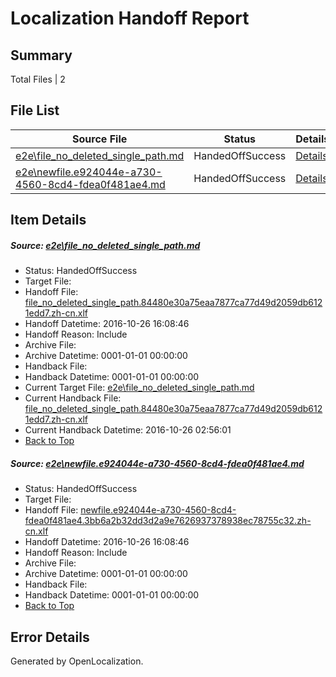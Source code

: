 # <a name='report-top'></a> Localization Handoff Report

## Summary
 Total Files | 2

## File List
 Source File | Status | Details 
 ----------- | ------ | ------- 
 [e2e\file_no_deleted_single_path.md](https://github.com/OpenLocalizationTestOrg/ol-test0/blob/78653adb688e7de93443f3ef33eaa83e0d78b0e5/e2e/file_no_deleted_single_path.md) | HandedOffSuccess | [Details](#e406f2b41472ca466be3e2d0578f134d27a4aaea3)
 [e2e\newfile.e924044e-a730-4560-8cd4-fdea0f481ae4.md](https://github.com/OpenLocalizationTestOrg/ol-test0/blob/78653adb688e7de93443f3ef33eaa83e0d78b0e5/e2e/newfile.e924044e-a730-4560-8cd4-fdea0f481ae4.md) | HandedOffSuccess | [Details](#3142fc0254d5e4de792653334749f53f673a96a55)

## Item Details
##### <a name='e406f2b41472ca466be3e2d0578f134d27a4aaea3'></a> Source: [e2e\file_no_deleted_single_path.md](https://github.com/OpenLocalizationTestOrg/ol-test0/blob/78653adb688e7de93443f3ef33eaa83e0d78b0e5/e2e/file_no_deleted_single_path.md)
* Status: HandedOffSuccess
* Target File: 
* Handoff File: [file_no_deleted_single_path.84480e30a75eaa7877ca77d49d2059db6121edd7.zh-cn.xlf](https://github.com/OpenLocalizationTestOrg/ol-test0-handoff/blob/4754d51c48f2e33d2c1b306ae0c9d658c0f9485e/ol-handoff/OpenLocalizationTestOrg/ol-test0-zhcn/shujia/mt/file_no_deleted_single_path.84480e30a75eaa7877ca77d49d2059db6121edd7.zh-cn.xlf)
* Handoff Datetime: 2016-10-26 16:08:46
* Handoff Reason: Include
* Archive File: 
* Archive Datetime: 0001-01-01 00:00:00
* Handback File: 
* Handback Datetime: 0001-01-01 00:00:00
* Current Target File: [e2e\file_no_deleted_single_path.md](https://github.com/OpenLocalizationTestOrg/ol-test0-zhcn/blob/ee320c966a32ca05bc42e8583533565fbb6b8030/e2e/file_no_deleted_single_path.md)
* Current Handback File: [file_no_deleted_single_path.84480e30a75eaa7877ca77d49d2059db6121edd7.zh-cn.xlf](https://github.com/OpenLocalizationTestOrg/ol-test0-handback/blob/88e19aac0f6acdb339da2a0aedc7d068d8b197ca/ol-handback/OpenLocalizationTestOrg/ol-test0-zhcn/shujia/mt/file_no_deleted_single_path.84480e30a75eaa7877ca77d49d2059db6121edd7.zh-cn.xlf)
* Current Handback Datetime: 2016-10-26 02:56:01
* [Back to Top](#report-top)

##### <a name='3142fc0254d5e4de792653334749f53f673a96a55'></a> Source: [e2e\newfile.e924044e-a730-4560-8cd4-fdea0f481ae4.md](https://github.com/OpenLocalizationTestOrg/ol-test0/blob/78653adb688e7de93443f3ef33eaa83e0d78b0e5/e2e/newfile.e924044e-a730-4560-8cd4-fdea0f481ae4.md)
* Status: HandedOffSuccess
* Target File: 
* Handoff File: [newfile.e924044e-a730-4560-8cd4-fdea0f481ae4.3bb6a2b32dd3d2a9e7626937378938ec78755c32.zh-cn.xlf](https://github.com/OpenLocalizationTestOrg/ol-test0-handoff/blob/4754d51c48f2e33d2c1b306ae0c9d658c0f9485e/ol-handoff/OpenLocalizationTestOrg/ol-test0-zhcn/shujia/mt/newfile.e924044e-a730-4560-8cd4-fdea0f481ae4.3bb6a2b32dd3d2a9e7626937378938ec78755c32.zh-cn.xlf)
* Handoff Datetime: 2016-10-26 16:08:46
* Handoff Reason: Include
* Archive File: 
* Archive Datetime: 0001-01-01 00:00:00
* Handback File: 
* Handback Datetime: 0001-01-01 00:00:00
* [Back to Top](#report-top)


## Error Details

Generated by OpenLocalization.
